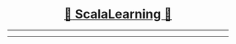 [<h1 align = "center">:rocket: ScalaLearning :facepunch:</h1>][1]

---











---
[1]: https://github.com/Jie-Yuan/ScalaLearning
